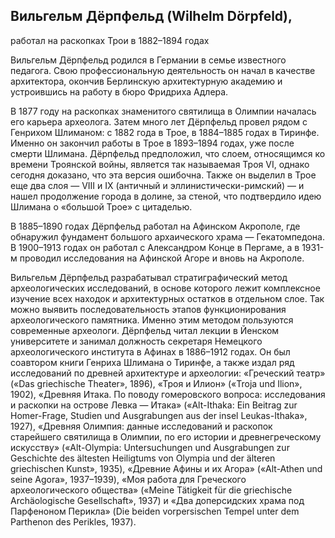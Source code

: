 ## Вильгельм Дёрпфельд (Wilhelm Dörpfeld),

работал на раскопках Трои в 1882–1894 годах

Вильгельм Дёрпфельд родился в Германии в семье известного педагога. Свою профессиональную деятельность он начал в качестве архитектора, окончив Берлинскую архитектурную академию и устроившись на работу в бюро Фридриха Адлера.

В 1877 году на раскопках знаменитого святилища в Олимпии началась его карьера археолога. Затем много лет Дёрпфельд провел рядом с Генрихом Шлиманом: с 1882 года в Трое, в 1884–1885 годах в Тиринфе. Именно он закончил работы в Трое в 1893–1894 годах, уже после смерти Шлимана. Дёрпфельд предположил, что слоем, относящимся ко времени Троянской войны, является так называемая Троя VI, однако сегодня доказано, что эта версия ошибочна. Также он выделил в Трое еще два слоя — VIII и IX (античный и эллинистически-римский) — и нашел продолжение города в долине, за стеной, что подтвердило идею Шлимана о «большой Трое» с цитаделью.

В 1885–1890 годах Дёрпфельд работал на Афинском Акрополе, где обнаружил фундамент большого архаического храма — Гекатомпедона. В 1900–1913 годах он работал с Александром Конце в Пергаме, а в 1931-м проводил исследования на Афинской Агоре и вновь на Акрополе.

Вильгельм Дёрпфельд разрабатывал стратиграфический метод археологических исследований, в основе которого лежит комплексное изучение всех находок и архитектурных остатков в отдельном слое. Так можно выявить последовательность этапов функционирования археологического памятника. Именно этим методом пользуются современные археологи.
Дёрпфельд читал лекции в Йенском университете и занимал должность секретаря Немецкого археологического института в Афинах в 1886–1912 годах. Он был соавтором книги Генриха Шлимана о Тиринфе, а также издал ряд исследований по древней архитектуре и археологии: «Греческий театр» («Das griechische Theater», 1896), «Троя и Илион» («Troja und Ilion», 1902), «Древняя Итака. По поводу гомеровского вопроса: исследования и раскопки на острове Левка — Итака» («Alt-Ithaka: Ein Beitrag zur Homer-Frage, Studien und Ausgrabungen aus der insel Leukas-Ithaka», 1927), «Древняя Олимпия: данные исследований и раскопок старейшего святилища в Олимпии, по его истории и древнегреческому искусству» («Alt-Olympia: Untersuchungen und Ausgrabungen zur Geschichte des ältesten Heiligtums von Olympia und der älteren griechischen Kunst», 1935), «Древние Афины и их Агора» («Alt-Athen und seine Agora», 1937–1939), «Моя работа для Греческого археологического общества» («Meine Tätigkeit für die griechische Archäologische Gesellschaft», 1937) и «Два доперсидских храма под Парфеноном Перикла» (Die beiden vorpersischen Tempel unter dem Parthenon des Perikles, 1937).
